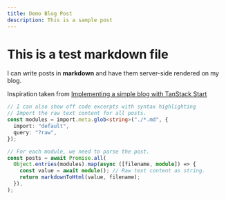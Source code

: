 ```yaml
---
title: Demo Blog Post
description: This is a sample post
---
```


# This is a test markdown file

I can write posts in **markdown** and have them server-side rendered on my blog.

Inspiration taken from [Implementing a simple blog with TanStack Start](https://www.vseventer.com/blog/implementing-a-simple-blog-with-tanstack-start)



<!-- excerpt -->



```ts caption="Test.md"
// I can also show off code excerpts with syntax highlighting
// Import the raw text content for all posts.
const modules = import.meta.glob<string>("./*.md", {
  import: "default",
  query: "?raw",
});

// For each module, we need to parse the post.
const posts = await Promise.all(
  Object.entries(modules).map(async ([filename, module]) => {
    const value = await module(); // Raw text content as string.
    return markdownToHtml(value, filename);
  }),
);
```


